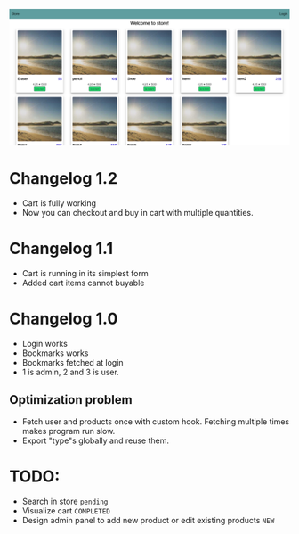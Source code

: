 ![](./screenshot.png)

# Changelog 1.2

- Cart is fully working
- Now you can checkout and buy in cart with multiple quantities.

# Changelog 1.1

- Cart is running in its simplest form
- Added cart items cannot buyable

# Changelog 1.0

- Login works
- Bookmarks works
- Bookmarks fetched at login
- 1 is admin, 2 and 3 is user.

## Optimization problem

- Fetch user and products once with custom hook. Fetching multiple times makes program run slow.
- Export "type"s globally and reuse them.

# TODO:

- Search in store `pending`
- Visualize cart `COMPLETED`
- Design admin panel to add new product or edit existing products `NEW`
